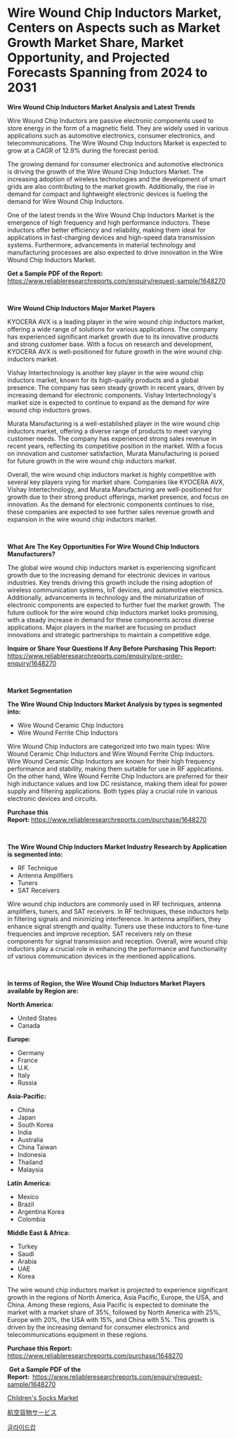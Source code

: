 <p><h1>Wire Wound Chip Inductors Market, Centers on Aspects such as Market Growth Market Share, Market Opportunity, and Projected Forecasts Spanning from 2024 to 2031</h1></p><p><strong>Wire Wound Chip Inductors Market Analysis and Latest Trends</strong></p>
<p><p>Wire Wound Chip Inductors are passive electronic components used to store energy in the form of a magnetic field. They are widely used in various applications such as automotive electronics, consumer electronics, and telecommunications. The Wire Wound Chip Inductors Market is expected to grow at a CAGR of 12.9% during the forecast period.</p><p>The growing demand for consumer electronics and automotive electronics is driving the growth of the Wire Wound Chip Inductors Market. The increasing adoption of wireless technologies and the development of smart grids are also contributing to the market growth. Additionally, the rise in demand for compact and lightweight electronic devices is fueling the demand for Wire Wound Chip Inductors.</p><p>One of the latest trends in the Wire Wound Chip Inductors Market is the emergence of high frequency and high performance inductors. These inductors offer better efficiency and reliability, making them ideal for applications in fast-charging devices and high-speed data transmission systems. Furthermore, advancements in material technology and manufacturing processes are also expected to drive innovation in the Wire Wound Chip Inductors Market.</p></p>
<p><strong>Get a Sample PDF of the Report:&nbsp;</strong> <a href="https://www.reliableresearchreports.com/enquiry/request-sample/1648270">https://www.reliableresearchreports.com/enquiry/request-sample/1648270</a></p>
<p>&nbsp;</p>
<p><strong>Wire Wound Chip Inductors Major Market Players</strong></p>
<p><p>KYOCERA AVX is a leading player in the wire wound chip inductors market, offering a wide range of solutions for various applications. The company has experienced significant market growth due to its innovative products and strong customer base. With a focus on research and development, KYOCERA AVX is well-positioned for future growth in the wire wound chip inductors market.</p><p>Vishay Intertechnology is another key player in the wire wound chip inductors market, known for its high-quality products and a global presence. The company has seen steady growth in recent years, driven by increasing demand for electronic components. Vishay Intertechnology's market size is expected to continue to expand as the demand for wire wound chip inductors grows.</p><p>Murata Manufacturing is a well-established player in the wire wound chip inductors market, offering a diverse range of products to meet varying customer needs. The company has experienced strong sales revenue in recent years, reflecting its competitive position in the market. With a focus on innovation and customer satisfaction, Murata Manufacturing is poised for future growth in the wire wound chip inductors market.</p><p>Overall, the wire wound chip inductors market is highly competitive with several key players vying for market share. Companies like KYOCERA AVX, Vishay Intertechnology, and Murata Manufacturing are well-positioned for growth due to their strong product offerings, market presence, and focus on innovation. As the demand for electronic components continues to rise, these companies are expected to see further sales revenue growth and expansion in the wire wound chip inductors market.</p></p>
<p>&nbsp;</p>
<p><strong>What Are The Key Opportunities For Wire Wound Chip Inductors Manufacturers?</strong></p>
<p><p>The global wire wound chip inductors market is experiencing significant growth due to the increasing demand for electronic devices in various industries. Key trends driving this growth include the rising adoption of wireless communication systems, IoT devices, and automotive electronics. Additionally, advancements in technology and the miniaturization of electronic components are expected to further fuel the market growth. The future outlook for the wire wound chip inductors market looks promising, with a steady increase in demand for these components across diverse applications. Major players in the market are focusing on product innovations and strategic partnerships to maintain a competitive edge.</p></p>
<p><strong>Inquire or Share Your Questions If Any Before Purchasing This Report:</strong> <a href="https://www.reliableresearchreports.com/enquiry/pre-order-enquiry/1648270">https://www.reliableresearchreports.com/enquiry/pre-order-enquiry/1648270</a></p>
<p>&nbsp;</p>
<p><strong>Market Segmentation</strong></p>
<p><strong>The Wire Wound Chip Inductors Market Analysis by types is segmented into:</strong></p>
<p><ul><li>Wire Wound Ceramic Chip Inductors</li><li>Wire Wound Ferrite Chip Inductors</li></ul></p>
<p><p>Wire Wound Chip Inductors are categorized into two main types: Wire Wound Ceramic Chip Inductors and Wire Wound Ferrite Chip Inductors. Wire Wound Ceramic Chip Inductors are known for their high frequency performance and stability, making them suitable for use in RF applications. On the other hand, Wire Wound Ferrite Chip Inductors are preferred for their high inductance values and low DC resistance, making them ideal for power supply and filtering applications. Both types play a crucial role in various electronic devices and circuits.</p></p>
<p><strong>Purchase this Report:&nbsp;</strong><a href="https://www.reliableresearchreports.com/purchase/1648270">https://www.reliableresearchreports.com/purchase/1648270</a></p>
<p>&nbsp;</p>
<p><strong>The Wire Wound Chip Inductors Market Industry Research by Application is segmented into:</strong></p>
<p><ul><li>RF Technique</li><li>Antenna Amplifiers</li><li>Tuners</li><li>SAT Receivers</li></ul></p>
<p><p>Wire wound chip inductors are commonly used in RF techniques, antenna amplifiers, tuners, and SAT receivers. In RF techniques, these inductors help in filtering signals and minimizing interference. In antenna amplifiers, they enhance signal strength and quality. Tuners use these inductors to fine-tune frequencies and improve reception. SAT receivers rely on these components for signal transmission and reception. Overall, wire wound chip inductors play a crucial role in enhancing the performance and functionality of various communication devices in the mentioned applications.</p></p>
<p>&nbsp;</p>
<p><strong>In terms of Region, the Wire Wound Chip Inductors Market Players available by Region are:</strong></p>
<p>
    <p> <strong> North America: </strong>
        <ul>
            <li>United States</li>
            <li>Canada</li>
        </ul>
        </p> 
    <p> <strong> Europe: </strong>
        <ul>
            <li>Germany</li>
            <li>France</li>
            <li>U.K.</li>
            <li>Italy</li>
            <li>Russia</li>
        </ul>
        </p> 
    <p> <strong> Asia-Pacific: </strong>
        <ul>
            <li>China</li>
            <li>Japan</li>
            <li>South Korea</li>
            <li>India</li>
            <li>Australia</li>
            <li>China Taiwan</li>
            <li>Indonesia</li>
            <li>Thailand</li>
            <li>Malaysia</li>
        </ul>
        </p> 
    <p> <strong> Latin America: </strong>
        <ul>
            <li>Mexico</li>
            <li>Brazil</li>
            <li>Argentina Korea</li>
            <li>Colombia</li>
        </ul>
        </p> 
    <p> <strong> Middle East & Africa: </strong>
        <ul>
            <li>Turkey</li>
            <li>Saudi</li>
            <li>Arabia</li>
            <li>UAE</li>
            <li>Korea</li>
        </ul>
    </p>
    </p>
<p><p>The wire wound chip inductors market is projected to experience significant growth in the regions of North America, Asia Pacific, Europe, the USA, and China. Among these regions, Asia Pacific is expected to dominate the market with a market share of 35%, followed by North America with 25%, Europe with 20%, the USA with 15%, and China with 5%. This growth is driven by the increasing demand for consumer electronics and telecommunications equipment in these regions.</p></p>
<p><strong>Purchase this Report: </strong><a href="https://www.reliableresearchreports.com/purchase/1648270">https://www.reliableresearchreports.com/purchase/1648270</a></p>
<p>&nbsp;<strong>Get a Sample PDF of the Report:&nbsp;&nbsp;</strong><a href="https://www.reliableresearchreports.com/enquiry/request-sample/1648270">https://www.reliableresearchreports.com/enquiry/request-sample/1648270</a></p>
<p><strong></strong></p>
<p><p><a href="https://github.com/mharielmesa/Market-Research-Report-List-2/blob/main/childrens-socks-market.md">Children's Socks Market</a></p><p><a href="https://github.com/oafhukehf4709715/Market-Research-Report-List-1/blob/main/49578379707.md">航空貨物サービス</a></p><p><a href="https://github.com/plelbej847484502/Market-Research-Report-List-1/blob/main/66102039023.md">글라이드캅</a></p></p>